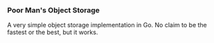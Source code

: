 ### Poor Man's Object Storage

A very simple object storage implementation in Go. No claim to be the
fastest or the best, but it works.
